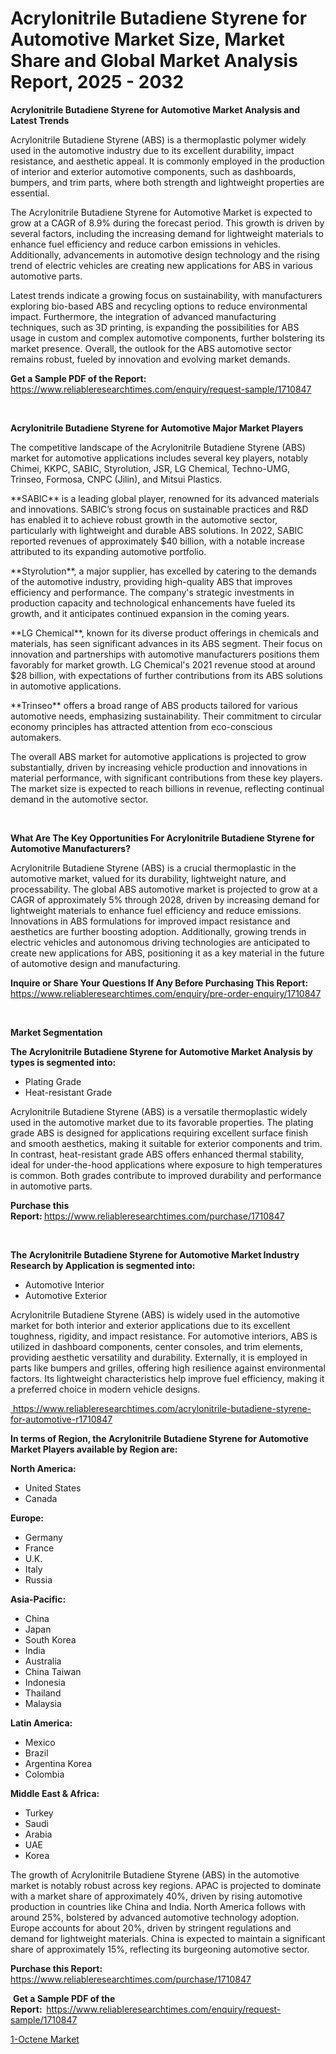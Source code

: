 <p><h1>Acrylonitrile Butadiene Styrene for Automotive Market Size, Market Share and Global Market Analysis Report, 2025 - 2032</h1></p><p><strong>Acrylonitrile Butadiene Styrene for Automotive Market Analysis and Latest Trends</strong></p>
<p><p>Acrylonitrile Butadiene Styrene (ABS) is a thermoplastic polymer widely used in the automotive industry due to its excellent durability, impact resistance, and aesthetic appeal. It is commonly employed in the production of interior and exterior automotive components, such as dashboards, bumpers, and trim parts, where both strength and lightweight properties are essential.</p><p>The Acrylonitrile Butadiene Styrene for Automotive Market is expected to grow at a CAGR of 8.9% during the forecast period. This growth is driven by several factors, including the increasing demand for lightweight materials to enhance fuel efficiency and reduce carbon emissions in vehicles. Additionally, advancements in automotive design technology and the rising trend of electric vehicles are creating new applications for ABS in various automotive parts.</p><p>Latest trends indicate a growing focus on sustainability, with manufacturers exploring bio-based ABS and recycling options to reduce environmental impact. Furthermore, the integration of advanced manufacturing techniques, such as 3D printing, is expanding the possibilities for ABS usage in custom and complex automotive components, further bolstering its market presence. Overall, the outlook for the ABS automotive sector remains robust, fueled by innovation and evolving market demands.</p></p>
<p><strong>Get a Sample PDF of the Report:&nbsp;</strong> <a href="https://www.reliableresearchtimes.com/enquiry/request-sample/1710847?utm_campaign=3219&utm_medium=2&utm_source=Github&utm_content=ia&utm_term=27032025&utm_id=acrylonitrile-butadiene-styrene-for-automotive">https://www.reliableresearchtimes.com/enquiry/request-sample/1710847</a></p>
<p>&nbsp;</p>
<p><strong>Acrylonitrile Butadiene Styrene for Automotive Major Market Players</strong></p>
<p><p>The competitive landscape of the Acrylonitrile Butadiene Styrene (ABS) market for automotive applications includes several key players, notably Chimei, KKPC, SABIC, Styrolution, JSR, LG Chemical, Techno-UMG, Trinseo, Formosa, CNPC (Jilin), and Mitsui Plastics. </p><p>**SABIC** is a leading global player, renowned for its advanced materials and innovations. SABIC’s strong focus on sustainable practices and R&D has enabled it to achieve robust growth in the automotive sector, particularly with lightweight and durable ABS solutions. In 2022, SABIC reported revenues of approximately $40 billion, with a notable increase attributed to its expanding automotive portfolio.</p><p>**Styrolution**, a major supplier, has excelled by catering to the demands of the automotive industry, providing high-quality ABS that improves efficiency and performance. The company's strategic investments in production capacity and technological enhancements have fueled its growth, and it anticipates continued expansion in the coming years.</p><p>**LG Chemical**, known for its diverse product offerings in chemicals and materials, has seen significant advances in its ABS segment. Their focus on innovation and partnerships with automotive manufacturers positions them favorably for market growth. LG Chemical's 2021 revenue stood at around $28 billion, with expectations of further contributions from its ABS solutions in automotive applications.</p><p>**Trinseo** offers a broad range of ABS products tailored for various automotive needs, emphasizing sustainability. Their commitment to circular economy principles has attracted attention from eco-conscious automakers.</p><p>The overall ABS market for automotive applications is projected to grow substantially, driven by increasing vehicle production and innovations in material performance, with significant contributions from these key players. The market size is expected to reach billions in revenue, reflecting continual demand in the automotive sector.</p></p>
<p>&nbsp;</p>
<p><strong>What Are The Key Opportunities For Acrylonitrile Butadiene Styrene for Automotive Manufacturers?</strong></p>
<p><p>Acrylonitrile Butadiene Styrene (ABS) is a crucial thermoplastic in the automotive market, valued for its durability, lightweight nature, and processability. The global ABS automotive market is projected to grow at a CAGR of approximately 5% through 2028, driven by increasing demand for lightweight materials to enhance fuel efficiency and reduce emissions. Innovations in ABS formulations for improved impact resistance and aesthetics are further boosting adoption. Additionally, growing trends in electric vehicles and autonomous driving technologies are anticipated to create new applications for ABS, positioning it as a key material in the future of automotive design and manufacturing.</p></p>
<p><strong>Inquire or Share Your Questions If Any Before Purchasing This Report:</strong> <a href="https://www.reliableresearchtimes.com/enquiry/pre-order-enquiry/1710847?utm_campaign=3219&utm_medium=2&utm_source=Github&utm_content=ia&utm_term=27032025&utm_id=acrylonitrile-butadiene-styrene-for-automotive">https://www.reliableresearchtimes.com/enquiry/pre-order-enquiry/1710847</a></p>
<p>&nbsp;</p>
<p><strong>Market Segmentation</strong></p>
<p><strong>The Acrylonitrile Butadiene Styrene for Automotive Market Analysis by types is segmented into:</strong></p>
<p><ul><li>Plating Grade</li><li>Heat-resistant Grade</li></ul></p>
<p><p>Acrylonitrile Butadiene Styrene (ABS) is a versatile thermoplastic widely used in the automotive market due to its favorable properties. The plating grade ABS is designed for applications requiring excellent surface finish and smooth aesthetics, making it suitable for exterior components and trim. In contrast, heat-resistant grade ABS offers enhanced thermal stability, ideal for under-the-hood applications where exposure to high temperatures is common. Both grades contribute to improved durability and performance in automotive parts.</p></p>
<p><strong>Purchase this Report:&nbsp;</strong><a href="https://www.reliableresearchtimes.com/purchase/1710847?utm_campaign=3219&utm_medium=2&utm_source=Github&utm_content=ia&utm_term=27032025&utm_id=acrylonitrile-butadiene-styrene-for-automotive">https://www.reliableresearchtimes.com/purchase/1710847</a></p>
<p>&nbsp;</p>
<p><strong>The Acrylonitrile Butadiene Styrene for Automotive Market Industry Research by Application is segmented into:</strong></p>
<p><ul><li>Automotive Interior</li><li>Automotive Exterior</li></ul></p>
<p><p>Acrylonitrile Butadiene Styrene (ABS) is widely used in the automotive market for both interior and exterior applications due to its excellent toughness, rigidity, and impact resistance. For automotive interiors, ABS is utilized in dashboard components, center consoles, and trim elements, providing aesthetic versatility and durability. Externally, it is employed in parts like bumpers and grilles, offering high resilience against environmental factors. Its lightweight characteristics help improve fuel efficiency, making it a preferred choice in modern vehicle designs.</p></p>
<p><a href="https://www.reliableresearchtimes.com/acrylonitrile-butadiene-styrene-for-automotive-r1710847?utm_campaign=3219&utm_medium=2&utm_source=Github&utm_content=ia&utm_term=27032025&utm_id=acrylonitrile-butadiene-styrene-for-automotive">&nbsp;https://www.reliableresearchtimes.com/acrylonitrile-butadiene-styrene-for-automotive-r1710847</a></p>
<p><strong>In terms of Region, the Acrylonitrile Butadiene Styrene for Automotive Market Players available by Region are:</strong></p>
<p>
    <p> <strong> North America: </strong>
        <ul>
            <li>United States</li>
            <li>Canada</li>
        </ul>
        </p> 
    <p> <strong> Europe: </strong>
        <ul>
            <li>Germany</li>
            <li>France</li>
            <li>U.K.</li>
            <li>Italy</li>
            <li>Russia</li>
        </ul>
        </p> 
    <p> <strong> Asia-Pacific: </strong>
        <ul>
            <li>China</li>
            <li>Japan</li>
            <li>South Korea</li>
            <li>India</li>
            <li>Australia</li>
            <li>China Taiwan</li>
            <li>Indonesia</li>
            <li>Thailand</li>
            <li>Malaysia</li>
        </ul>
        </p> 
    <p> <strong> Latin America: </strong>
        <ul>
            <li>Mexico</li>
            <li>Brazil</li>
            <li>Argentina Korea</li>
            <li>Colombia</li>
        </ul>
        </p> 
    <p> <strong> Middle East & Africa: </strong>
        <ul>
            <li>Turkey</li>
            <li>Saudi</li>
            <li>Arabia</li>
            <li>UAE</li>
            <li>Korea</li>
        </ul>
    </p>
    </p>
<p><p>The growth of Acrylonitrile Butadiene Styrene (ABS) in the automotive market is notably robust across key regions. APAC is projected to dominate with a market share of approximately 40%, driven by rising automotive production in countries like China and India. North America follows with around 25%, bolstered by advanced automotive technology adoption. Europe accounts for about 20%, driven by stringent regulations and demand for lightweight materials. China is expected to maintain a significant share of approximately 15%, reflecting its burgeoning automotive sector.</p></p>
<p><strong>Purchase this Report: </strong><a href="https://www.reliableresearchtimes.com/purchase/1710847?utm_campaign=3219&utm_medium=2&utm_source=Github&utm_content=ia&utm_term=27032025&utm_id=acrylonitrile-butadiene-styrene-for-automotive">https://www.reliableresearchtimes.com/purchase/1710847</a></p>
<p>&nbsp;<strong>Get a Sample PDF of the Report:&nbsp;&nbsp;</strong><a href="https://www.reliableresearchtimes.com/enquiry/request-sample/1710847?utm_campaign=3219&utm_medium=2&utm_source=Github&utm_content=ia&utm_term=27032025&utm_id=acrylonitrile-butadiene-styrene-for-automotive">https://www.reliableresearchtimes.com/enquiry/request-sample/1710847</a></p>
<p><strong></strong></p>
<p><p><a href="https://github.com/clemmheisefy/Market-Research-Report-List-1/blob/main/1-octene-market.md?utm_campaign=3219&utm_medium=2&utm_source=Github&utm_content=ia&utm_term=27032025&utm_id=acrylonitrile-butadiene-styrene-for-automotive">1-Octene Market</a></p></p>